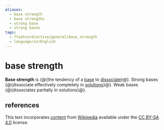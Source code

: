 ```yaml
---
aliases:
  - base strength
  - base strengths
  - strong base
  - strong bases
tags:
  - flashcard/active/general/base_strength
  - language/in/English
---
```


# base strength

__Base strength__ is {@{the tendency of a [base](base.md) to [dissociate](dissociation%20(chemistry).md)}@}. Strong bases {@{dissociate effectively completely in [solutions](solution%20(chemistry).md)}@}. Weak bases {@{dissociates partially in solutions}@}. <!--SR:!2026-08-17,947,330!2027-04-25,1159,350!2028-04-26,1446,350-->

## references

This text incorporates [content](https://en.wikipedia.org/wiki/base_strength) from [Wikipedia](Wikipedia.md) available under the [CC BY-SA 4.0](https://creativecommons.org/licenses/by-sa/4.0/) license.
